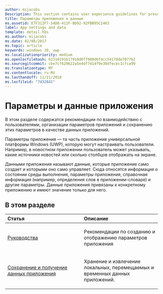 ```yaml
---
author: mijacobs
Description: This section contains user experience guidelines for presenting app settings and storing those settings as app data.
title: Параметры приложения и данные
ms.assetid: E7F312F7-54D8-411F-8D92-92FBB95C2463
label: App settings and data
template: detail.hbs
ms.author: mijacobs
ms.date: 02/08/2017
ms.topic: article
keywords: windows 10, uwp
ms.localizationpriority: medium
ms.openlocfilehash: 62310191b17910d0ff980d6f4cc54170de7077b2
ms.sourcegitcommit: cbe7cf620622a5e4df7414f9e38dfecec1cfca99
ms.translationtype: MT
ms.contentlocale: ru-RU
ms.lasthandoff: 11/21/2018
ms.locfileid: "7432841"
---
```

# <a name="app-settings-and-data"></a>Параметры и данные приложения




В этом разделе содержатся рекомендации по взаимодействию с пользователями, организации параметров приложений и сохранению этих параметров в качестве данных приложений.

Параметры приложения — та часть приложения универсальной платформы Windows (UWP), которую могут настраивать пользователи. Например, в новостном приложении пользователь может указывать, какие источники новостей или сколько столбцов отображать на экране.

Данными приложения называют данные, которые приложение само создает и которыми оно само управляет. Сюда относятся информация о состоянии среды выполнения, параметры приложения, справочная информация (например, определения слов в приложении-словаре) и другие параметры. Данные приложения привязаны к конкретному приложению и имеют значение только для него.
## <a name="in-this-section"></a>В этом разделе
<table>
<colgroup>
<col width="50%" />
<col width="50%" />
</colgroup>
<thead>
<tr class="header">
<th align="left">Статья</th>
<th align="left">Описание</th>
</tr>
</thead>
<tbody>
<tr class="odd">
<td align="left"><p><a href="guidelines-for-app-settings.md">Руководства</a></p></td>
<td align="left"><p>Рекомендации по созданию и отображению параметров приложения</p></td>
</tr>
<tr class="even">
<td align="left"><p><a href="store-and-retrieve-app-data.md">Сохранение и получение данных приложения</a></p></td>
<td align="left"><p>Хранение и извлечение локальных, перемещаемых и временных данных приложений.</p></td>
</tr>
</tbody>
</table>



